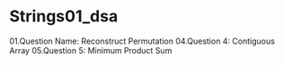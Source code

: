 # Strings01_dsa
01.Question Name: Reconstruct Permutation
04.Question 4: Contiguous Array
05.Question 5: Minimum Product Sum